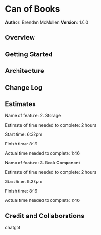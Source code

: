 # Can of Books

**Author**: Brendan McMullen
**Version**: 1.0.0 

## Overview
<!-- Provide a high level overview of what this application is and why you are building it, beyond the fact that it's an assignment for this class. (i.e. What's your problem domain?) -->

## Getting Started
<!-- What are the steps that a user must take in order to build this app on their own machine and get it running? -->

## Architecture
<!-- Provide a detailed description of the application design. What technologies (languages, libraries, etc) you're using, and any other relevant design information. -->

## Change Log
<!-- Use this area to document the iterative changes made to your application as each feature is successfully implemented. Use time stamps. Here's an example:

01-01-2001 4:59pm - Application now has a fully-functional express server, with a GET route for the location resource. -->

## Estimates
Name of feature: 2. Storage

Estimate of time needed to complete: 2 hours

Start time: 6:32pm

Finish time: 8:16

Actual time needed to complete: 1:46

Name of feature: 3. Book Component

Estimate of time needed to complete: 2 hours

Start time: 8:22pm

Finish time: 8:16

Actual time needed to complete: 1:46

## Credit and Collaborations
chatgpt

